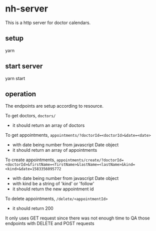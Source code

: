 # nh-server

This is a http server for doctor calendars.

## setup
yarn

## start server
yarn start

## operation
The endpoints are setup according to resource.

To get doctors, `doctors/`
 - it should return an array of doctors

To get appointments, `appointments/?doctorId=<doctorId>&date=<date>`
 - with date being number from javascript Date object
 - it should return an array of appointments

To create appointments, `appointments/create/?doctorId=<doctorId>&firstName=<firstName>&lastName=<lastName>&kind=<kind>&date=1583356095772`
 - with date being number from javascript Date object
 - with kind be a string of 'kind' or 'follow'
 - it should return the new appointment id
 
 To delete appointments, `/delete/<appointmentId>`
 - it should return 200

It only uses GET request since there was not enough time to QA those endpoints with DELETE and POST requests